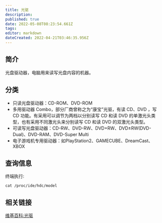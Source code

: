 ```yaml
---
title: 光驱
description: 
published: true
date: 2022-05-08T08:23:54.661Z
tags: 
editor: markdown
dateCreated: 2022-04-21T03:46:35.956Z
---
```


## 简介
光盘驱动器，电脑用来读写光盘内容的机器。
## 分类
- 只读光盘驱动器：CD-ROM、DVD-ROM
- 多用驱动器 Combo，部分厂商曾称之为“康宝”光驱，有读 CD、DVD ，写 CD 功能。有采用可以调节为两档以分别读写 CD 和读 DVD 的单激光头类型，也有采用不同激光头来分别读写 CD 和读 DVD 的双激光头类型。
- 可读写光盘驱动器：CD-RW、DVD-RW、DVD+RW、DVD±RW(DVD-Dual)、DVD-RAM、DVD-Super Multi
- 电子游戏机专用驱动器：如PlayStation2、GAMECUBE、DreamCast、XBOX

## 查询信息
终端执行:

    cat /proc/ide/hdc/model

## 相关链接
[维基百科:光驱](http://zh.wikipedia.org/wiki/%E5%85%89%E7%9B%98%E9%A9%B1%E5%8A%A8%E5%99%A8)